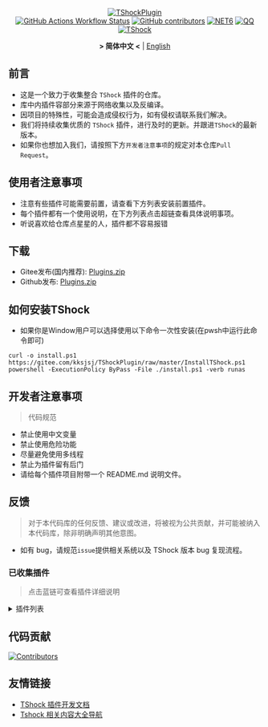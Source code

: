 <div align = "center">
  
[![TShockPlugin](https://socialify.git.ci/UnrealMultiple/TShockPlugin/image?description=1&descriptionEditable=%E4%B8%80%E4%B8%AATShock%E6%94%B6%E9%9B%86%E4%BB%93%E5%BA%93&font=Inter&forks=1&issues=1&language=1&logo=https%3A%2F%2Fgithub.com%2FUnrealMultiple%2FTShockPlugin%2Fblob%2Fmaster%2Ficon.png%3Fraw%3Dtrue&name=1&pattern=Circuit%20Board&pulls=1&stargazers=1&theme=Auto)](https://github.com/UnrealMultiple/TShockPlugin)  
[![GitHub Actions Workflow Status](https://img.shields.io/github/actions/workflow/status/UnrealMultiple/TShockPlugin/.github%2Fworkflows%2Fplugins_publish.yml)](https://github.com/UnrealMultiple/TShockPlugin/actions)
[![GitHub contributors](https://img.shields.io/github/contributors/UnrealMultiple/TShockPlugin?style=flat)](https://github.com/UnrealMultiple/TShockPlugin/graphs/contributors)
[![NET6](https://img.shields.io/badge/Core-%20.NET_6-blue)](https://dotnet.microsoft.com/zh-cn/)
[![QQ](https://img.shields.io/badge/QQ-EB1923?logo=tencent-qq&logoColor=white)](https://qm.qq.com/cgi-bin/qm/qr?k=54tOesIU5g13yVBNFIuMBQ6AzjgE6f0m&jump_from=webapi&authKey=6jzafzJEqQGzq7b2mAHBw+Ws5uOdl83iIu7CvFmrfm/Xxbo2kNHKSNXJvDGYxhSW)
[![TShock](https://img.shields.io/badge/TShock5.2.0-2B579A.svg?&logo=TShock&logoColor=white)](https://github.com/Pryaxis/TShock)

**&gt; 简体中文 &lt;** | [English](README_en.md)

</div>

## 前言
- 这是一个致力于收集整合 `TShock` 插件的仓库。
- 库中内插件容部分来源于网络收集以及反编译。
- 因项目的特殊性，可能会造成侵权行为，如有侵权请联系我们解决。
- 我们将持续收集优质的 `TShock` 插件，进行及时的更新。并跟进`TShock`的最新版本。
- 如果你也想加入我们，请按照下方`开发者注意事项`的规定对本仓库`Pull Request`。


## 使用者注意事项

- 注意有些插件可能需要前置，请查看下方列表安装前置插件。
- 每个插件都有一个使用说明，在下方列表点击超链查看具体说明事项。
- 听说喜欢给仓库点星星的人，插件都不容易报错

## 下载

- Gitee发布(国内推荐): [Plugins.zip](https://gitee.com/kksjsj/TShockPlugin/releases/download/V1.0.0.0/Plugins.zip)
- Github发布: [Plugins.zip](https://github.com/UnrealMultiple/TShockPlugin/releases/download/V1.0.0.0/Plugins.zip)


## 如何安装TShock
- 如果你是Window用户可以选择使用以下命令一次性安装(在pwsh中运行此命令即可)
```
curl -o install.ps1 https://gitee.com/kksjsj/TShockPlugin/raw/master/InstallTShock.ps1
powershell -ExecutionPolicy ByPass -File ./install.ps1 -verb runas
```

## 开发者注意事项

> 代码规范

- 禁止使用中文变量
- 禁止使用危险功能
- 尽量避免使用多线程
- 禁止为插件留有后门
- 请给每个插件项目附带一个 README.md 说明文件。

## 反馈

> 对于本代码库的任何反馈、建议或改进，将被视为公共贡献，并可能被纳入本代码库，除非明确声明其他意图。

- 如有 bug，请规范`issue`提供相关系统以及 TShock 版本 bug 复现流程。

### 已收集插件

> 点击蓝链可查看插件详细说明

<Details>
<Summary>插件列表</Summary>

| 名称                                                               |          插件说明           |                                                                        前置                                                                        |
|------------------------------------------------------------------|:-----------------------:|:------------------------------------------------------------------------------------------------------------------------------------------------:|
| [ChattyBridge](src/ChattyBridge/README.md)                           |         用于跨服聊天          |                                                                        无                                                                         |
| [EconomicsAPI](src/EconomicsAPI/README.md)                           |         经济插件前置          |                                                                        无                                                                         |
| [Economics.RPG](src/Economics.RPG/README.md)                         |           RPG           |                                                      [EconomicsAPI](src/EconomicsAPI/README.md)                                                      |
| [Economics.WeaponPlus](src/Economics.WeaponPlus/README.md)           |          强化武器           |                                                      [EconomicsAPI](src/EconomicsAPI/README.md)                                                      |
| [Economics.Deal](src/Economics.RPG/README.md)                        |          交易插件           |                                                      [EconomicsAPI](src/EconomicsAPI/README.md)                                                      |
| [Economics.Shop](src/Economics.Shop/README.md)                       |          商店插件           | [EconomicsAPI](src/EconomicsAPI/README.md)<br>[Economics.RPG](src/https://github.com/UnrealMultiple/TShockPlugin/blob/master/Economics.RPG/README.md) |
| [Economics.Skill](src/Economics.Skill/README.md)                     |          技能插件           | [EconomicsAPI](src/EconomicsAPI/README.md)<br>[Economics.RPG](src/https://github.com/UnrealMultiple/TShockPlugin/blob/master/Economics.RPG/README.md) |
| [Economics.Regain](src/Economics.Regain/README.md)                   |          物品回收           |                                                      [EconomicsAPI](src/EconomicsAPI/README.md)                                                      |
| [Economics.Projectile](src/Economics.Projectile/README.md)           |          自定义弹幕          |                                [EconomicsAPI](src/EconomicsAPI/README.md)<br>[Economics.RPG](src/Economics.RPG/README.md)                                |
| [Economics.NPC](src/Economics.NPC/README.md)                         |         自定义怪物奖励         |                                                      [EconomicsAPI](src/EconomicsAPI/README.md)                                                      |
| [Economics.Task](src/Economics.Task/README.md)                       |          任务插件           | [EconomicsAPI](src/EconomicsAPI/README.md)<br>[Economics.RPG](src/https://github.com/UnrealMultiple/TShockPlugin/blob/master/Economics.RPG/README.md) |
| [CreateSpawn](src/CreateSpawn/README.md)                             |         出生点建筑生成         |                                                                        无                                                                         |
| [AutoBroadcast](src/AutoBroadcast/README.md)                         |          自动广播           |                                                                        无                                                                         |
| [AutoTeam](src/AutoTeam/README.md)                                   |          自动队伍           |                                                                        无                                                                         |
| [BridgeBuilder](src/BridgeBuilder/README.md)                         |          快速铺桥           |                                                                        无                                                                         |
| [OnlineGiftPackage](src/OnlineGiftPackage/README.md)                 |          在线礼包           |                                                                        无                                                                         |
| [LifemaxExtra](src/LifemaxExtra/README.md)                           |        吃更多生命果/水晶        |                                                                        无                                                                         |
| [DisableMonsLoot](src/DisableMonsLoot/README.md)                     |          禁怪物掉落          |                                                                        无                                                                         |
| [PermaBuff](src/PermaBuff/README.md)                                 |         永久 Buff         |                                                                        无                                                                         |
| [ShortCommand](src/ShortCommand/README.md)                           |          简短指令           |                                                                        无                                                                         |
| [ProgressBag](src/ProgressBag/README.md)                             |          进度礼包           |                                                                        无                                                                         |
| [CriticalHit](src/CriticalHit/README.md)                             |          击打提示           |                                                                        无                                                                         |
| [Back](src/Back/README.md)                                           |          死亡回溯           |                                                                        无                                                                         |
| [BanNpc](src/BanNpc/README.md)                                       |         阻止怪物生成          |                                                                        无                                                                         |
| [MapTeleport](src/MapTp/README.md)                                   |         双击大地图传送         |                                                                        无                                                                         |
| [RandReSpawn](src/RandRespawn/README.md)                             |          随机出生点          |                                                                        无                                                                         |
| [CGive](src/CGive/README.md)                                         |          离线命令           |                                                                        无                                                                         |
| [RainbowChat](src/RainbowChat/README.md)                             |        每次说话颜色不一样        |                                                                        无                                                                         |
| [NormalDropsBags](src/NormalDropsBags/README.md)                     |         普通难度宝藏袋         |                                                                        无                                                                         |
| [DisableSurfaceProjectiles](src/DisableSurfaceProjectiles/README.md) |          禁地表弹幕          |                                                                        无                                                                         |
| [RecipesBrowser](src/RecipesBrowser/README.md)                       |           合成表           |                                                                        无                                                                         |
| [DisableGodMod](src/DisableGodMod/README.md)                         |         阻止玩家无敌          |                                                                        无                                                                         |
| [TownNPCHomes](src/TownNPCHomes/README.md)                           |        NPC 快速回家         |                                                                        无                                                                         |
| [RegionView](src/RegionView/README.md)                               |         显示区域边界          |                                                                        无                                                                         |
| [Noagent](src/Noagent/README.md)                                     |       禁止代理 ip 进入        |                                                                        无                                                                         |
| [SwitchCommands](src/SwitchCommands/README.md)                       |         区域执行指令          |                                                                        无                                                                         |
| [GolfRewards](src/GolfRewards/README.md)                             |          高尔夫奖励          |                                                                        无                                                                         |
| [DataSync](src/DataSync/README.md)                                   |          进度同步           |                                                                        无                                                                         |
| [ProgressRestrict](src/ProgressRestrict/README.md)                   |          超进度检测          |                                                          [DataSync](src/DataSync/README.md)                                                          |
| [PacketsStop](src/PacketsStop/README.md)                             |          数据包拦截          |                                                                        无                                                                         |
| [DeathDrop](src/DeathDrop/README.md)                                 |     怪物死亡随机和自定义掉落物品      |                                                                        无                                                                         |
| [DTEntryBlock](src/DTEntryBlock/README.md)                           |        阻止进入地牢或神庙        |                                                                        无                                                                         |
| [PerPlayerLoot](src/PerPlayerLoot/README.md)                         |        玩家战利品单独箱子        |                                                                        无                                                                         |
| [PvPer](src/PvPer/README.md)                                         |          决斗系统           |                                                                        无                                                                         |
| [DumpTerrariaID](src/DumpTerrariaID/README.md)                       |          输出 ID          |                                                                        无                                                                         |
| [DamageStatistic](src/DamageStatistic/README.md)                     |          伤害统计           |                                                                        无                                                                         |
| [AdditionalPylons](src/AdditionalPylons/README.md)                   |         放置更多晶塔          |                                                                        无                                                                         |
| [History](src/History/README.md)                                     |         历史图格记录          |                                                                        无                                                                         |
| [Invincibility](src/Invincibility/README.md)                         |          限时无敌           |                                                                        无                                                                         |
| [Ezperm](src/Ezperm/README.md)                                       |          批量改权限          |                                                                        无                                                                         |
| [AutoClear](src/Autoclear/README.md)                                 |         智能自动扫地          |                                                                        无                                                                         |
| [EssentialsPlus](src/EssentialsPlus/README.md)                       |         更多管理指令          |                                                                        无                                                                         |
| [ShowArmors](src/ShowArmors/README.md)                               |          展示装备栏          |                                                                        无                                                                         |
| [VeinMiner](src/VeinMiner/README.md)                                 |          连锁挖矿           |                                                                        无                                                                         |
| [PersonalPermission](src/PersonalPermission/README.md)               |        为玩家单独设置权限        |                                                                        无                                                                         |
| [ItemPreserver](src/ItemPreserver/README.md)                         |         指定物品不消耗         |                                                                        无                                                                         |
| [SimultaneousUseFix](src/SimultaneousUseFix/README.md)               |     解决卡双锤卡星旋机枪之类的问题     |                                      [Chireiden.TShock.Omni](src/https://github.com/sgkoishi/yaaiomni/releases)                                      |
| [Challenger](src/Challenger/README.md)                               |          挑战者模式          |                                                                        无                                                                         |
| [MiniGamesAPI](src/MiniGamesAPI/README.md)                           |        豆沙小游戏 API        |                                                                        无                                                                         |
| [BuildMaster](src/BuildMaster/README.md)                             |      豆沙小游戏·建筑大师模式       |                                                      [MiniGamesAPI](src/MiniGamesAPI/README.md)                                                      |
| [journeyUnlock](src/journeyUnlock/README.md)                         |         解锁旅途物品          |                                                                        无                                                                         |
| [ListPlugins](src/ListPlugins/README.md)                             |          查已装插件          |                                                                        无                                                                         |
| [BagPing](src/BagPing/README.md)                                     |        地图上标记宝藏袋         |                                                                        无                                                                         |
| [ServerTools](src/ServerTools/README.md)                             |         服务器管理工具         |                                                                        无                                                                         |
| [Platform](src/Platform/README.md)                                   |         判断玩家设备          |                                                                        无                                                                         |
| [CaiLib](src/CaiLib/README.md)                                       |        Cai 的前置库         |                                                                        无                                                                         |
| [GenerateMap](src/GenerateMap/README.md)                             |         生成地图图片          |                                                            [CaiLib](src/CaiLib/README.md)                                                            |
| [RestInventory](src/RestInventory/README.md)                         |     提供 REST 查询背包接口      |                                                                        无                                                                         |
| [WikiLangPackLoader](src/WikiLangPackLoader/README.md)               |     为服务器加载 Wiki 语言包     |                                                                        无                                                                         |
| [HelpPlus](src/HelpPlus/README.md)                                   |      修复和增强 Help 命令      |                                                                        无                                                                         |
| [CaiBot](src/CaiBot/README.md)                                       |       CaiBot 适配插件       |                                                                       自带前置                                                                       |
| [HouseRegion](src/HouseRegion/README.md)                             |          圈地插件           |                                                                        无                                                                         |
| [SignInSign](src/SignInSign/README.md)                               |         告示牌登录插件         |                                                                        无                                                                         |
| [WeaponPlusCostCoin](src/WeaponPlusCostCoin/README.md)               |         武器强化钱币版         |                                                                        无                                                                         |
| [Respawn](src/Respawn/README.md)                                     |          原地复活           |                                                                        无                                                                         |
| [EndureBoost](src/EndureBoost/README.md)                             |     物品一定数量后长时间buff      |                                                                        无                                                                         |
| [AnnouncementBoxPlus](src/AnnouncementBoxPlus/README.md)             |         广播盒功能强化         |                                                                        无                                                                         |
| [ConsoleSql](src/ConsoleSql/README.md)                               |     允许你在控制台执行SQL语句      |                                                                        无                                                                         |
| [ProgressControl](src/ProgressControls/README.md)                    |      计划书（自动化控制服务器）      |                                                                        无                                                                         |
| [RealTime](src/RealTime/README.md)                                   |      使服务器内时间同步现实时间      |                                                                        无                                                                         |
| [GoodNight](src/GoodNight/README.md)                                 |           宵禁            |                                                                        无                                                                         |
| [Musicplayer](src/musicplayer/README.md)                             |         简易音乐播放器         |                                                                        无                                                                         |
| [TimerKeeper](src/TimerKeeper/README.md)                             |         保存计时器状态         |                                                                        无                                                                         |
| [Chameleon](src/Chameleon/README.md)                                 |          进服前登录          |                                                                        无                                                                         |
| [AutoPluginManager](src/AutoPluginManager/README.md)                 |        一键自动更新插件         |                                                                        无                                                                         |
| [SpclPerm](src/SpclPerm/README.md)                                   |          服主特权           |                                                                        无                                                                         |
| [MonsterRegen](src/MonsterRegen/README.md)                           |         怪物进度回血          |                                                                        无                                                                         |
| [HardPlayerDrop](src/HardPlayerDrop/README.md)                       |        硬核死亡掉生命水晶        |                                                                        无                                                                         |
| [ReFishTask](src/ReFishTask/README.md)                               |        自动刷新渔夫任务         |                                                                        无                                                                         |
| [Sandstorm](src/Sandstorm/README.md)                                 |          切换沙尘暴          |                                                                        无                                                                         |
| [RandomBroadcast](src/RandomBroadcast/README.md)                     |          随机广播           |                                                                        无                                                                         |
| [BedSet](src/BedSet/README.md)                                       |        设置并记录重生点         |                                                                        无                                                                         |
| [ConvertWorld](src/ConvertWorld/README.md)                           |       击败怪物转换世界物品        |                                                                        无                                                                         |
| [AutoStoreItems](src/AutoStoreItems/README.md)                       |          自动储存           |                                                                        无                                                                         |
| [ZHIPlayerManager](src/ZHIPlayerManager/README.md)                   |       zhi的玩家管理插件        |                                                                        无                                                                         |
| [SpawnInfra](src/SpawnInfra/README.md)                               |         生成基础建设          |                                                                        无                                                                         |
| [CNPCShop](src/CNPCShop/README.md)                                   |        自定义NPC商店         |                                                                        无                                                                         |
| [SessionSentinel](src/SessionSentinel/README.md)                     |     处理长时间不发送数据包的玩家      |                                                                        无                                                                         |
| [TeleportRequest](src/TeleportRequest/README.md)                     |          传送请求           |                                                                        无                                                                         |
| [CaiRewardChest](src/CaiRewardChest/README.md)                       | 将自然生成的箱子变为所有人都可以领一次的奖励箱 |                                                                        无                                                                         |
| [CaiCustomEmojiCommand](src/CaiCustomEmojiCommand/README.md)         |         自定义表情命令         |                                                                        无                                                                         |
| [BetterWhitelist](src/BetterWhitelist/README.md)                     |          白名单插件          |                                                                        无                                                                         |
| [AutoReset](src/AutoReset/README.md)                                 |         完全自动重置          |                                                                        无                                                                         |
| [SmartRegions](src/SmartRegions/README.md)                           |          智能区域           |                                                                        无                                                                         |
| [ProxyProtocolSocket](src/ProxyProtocolSocket/README.md)             |  接受 proxy protocol 协议   |                                                                        无                                                                         |
| [UnseenInventory](src/UnseenInventory/README.md)                     |  允许服务器端生成“无法获取”的物品   |                                                                        无                                                                         |
| [ChestRestore](src/ChestRestore/README.md)                           |  资源服无限物品   |                                                                        无                                                                         |

</Details>

## 代码贡献

[![Contributors](https://stats.deeptrain.net/contributor/UnrealMultiple/TShockPlugin)](https://github.com/UnrealMultiple/TShockPlugin/graphs/contributors)

## 友情链接

- [TShock 插件开发文档](https://github.com/ACaiCat/TShockPluginDocument)
- [Tshock 相关内容大全导航](https://github.com/UnrealMultiple/Tshock-nav)
